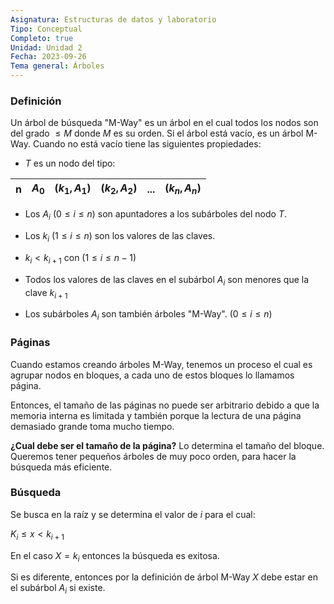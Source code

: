 ```yaml
---
Asignatura: Estructuras de datos y laboratorio
Tipo: Conceptual
Completo: true
Unidad: Unidad 2
Fecha: 2023-09-26
Tema general: Árboles
---
```


### Definición

Un árbol de búsqueda "M-Way" es un árbol en el cual todos los nodos son del grado $\leq M$ donde $M$ es su orden.
Si el árbol está vacío, es un árbol M-Way.
Cuando no está vacío tiene las siguientes propiedades:

- $T$ es un nodo del tipo:

| n   | $A_0$ | $(k_1, A_1)$ | $(k_2, A_2)$ | ... | $(k_n, A_n)$ |
| --- | ----- | ------------ | ------------ | --- | ------------ |


- Los $A_i$  $(0\leq i \leq n)$ son apuntadores a los subárboles del nodo $T$.

- Los $k_i$ $(1\leq i \leq n)$ son los valores de las claves. 

- $k_i<k_{i+1}$ con $(1\leq i \leq n-1)$

- Todos los valores de las claves en el subárbol $A_i$ son menores que la clave $k_{i+1}$

- Los subárboles $A_i$ son también árboles "M-Way". $(0\leq i\leq n)$


### Páginas

Cuando estamos creando árboles M-Way, tenemos un proceso el cual es agrupar nodos en bloques, a cada uno de estos bloques lo llamamos página.

Entonces, el tamaño de las páginas no puede ser arbitrario debido a que la memoria interna es limitada y también porque la lectura de una página demasiado grande toma mucho tiempo.

**¿Cual debe ser el tamaño de la página?**
Lo determina el tamaño del bloque. Queremos tener pequeños árboles de muy poco orden, para hacer la búsqueda más eficiente. 

### Búsqueda

Se busca en la raíz y se determina el valor de $i$ para el cual:

$K_i\leq x <k_{i+1}$

En el caso $X=k_i$ entonces la búsqueda es exitosa. 

Si es diferente, entonces por la definición de árbol M-Way $X$ debe estar en el subárbol $A_i$ si existe. 